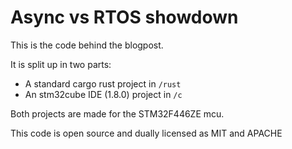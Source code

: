# Async vs RTOS showdown

This is the code behind the blogpost.

It is split up in two parts:
- A standard cargo rust project in `/rust`
- An stm32cube IDE (1.8.0) project in `/c`

Both projects are made for the STM32F446ZE mcu.

This code is open source and dually licensed as MIT and APACHE
